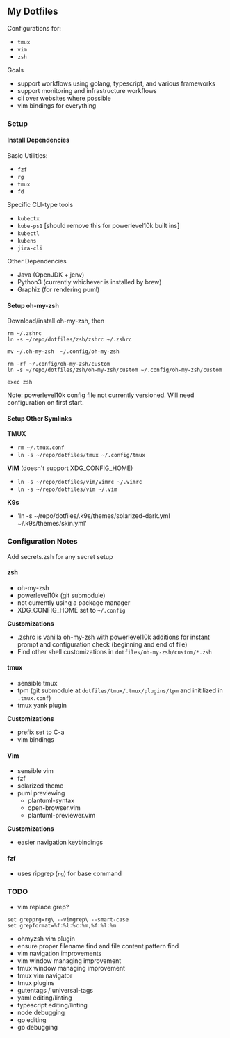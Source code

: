 ## My Dotfiles

Configurations for:

* `tmux`
* `vim`
* `zsh`

Goals
* support workflows using golang, typescript, and various frameworks
* support monitoring and infrastructure workflows
* cli over websites where possible
* vim bindings for everything

### Setup

#### Install Dependencies

Basic Utilities:
* `fzf`
* `rg`
* `tmux`
* `fd`

Specific CLI-type tools
* `kubectx`
* `kube-ps1` [should remove this for powerlevel10k built ins]
* `kubectl`
* `kubens` 
* `jira-cli`

Other Dependencies
- Java (OpenJDK + jenv)
- Python3 (currently whichever is installed by brew)
- Graphiz (for rendering puml)


#### Setup oh-my-zsh

Download/install oh-my-zsh, then

```
rm ~/.zshrc
ln -s ~/repo/dotfiles/zsh/zshrc ~/.zshrc

mv ~/.oh-my-zsh  ~/.config/oh-my-zsh

rm -rf ~/.config/oh-my-zsh/custom
ln -s ~/repo/dotfiles/zsh/oh-my-zsh/custom ~/.config/oh-my-zsh/custom

exec zsh
```

Note: powerlevel10k config file not currently versioned. Will need configuration on first start.

#### Setup Other Symlinks

**TMUX**
* `rm ~/.tmux.conf`
* `ln -s ~/repo/dotfiles/tmux ~/.config/tmux`

**VIM** (doesn't support XDG_CONFIG_HOME)
* `ln -s ~/repo/dotfiles/vim/vimrc ~/.vimrc`
* `ln -s ~/repo/dotfiles/vim ~/.vim`

**K9s**
* 'ln -s ~/repo/dotfiles/.k9s/themes/solarized-dark.yml ~/.k9s/themes/skin.yml'

### Configuration Notes

Add secrets.zsh for any secret setup

#### zsh

* oh-my-zsh
* powerlevel10k (git submodule)
* not currently using a package manager
* XDG_CONFIG_HOME set to `~/.config`

**Customizations**
- .zshrc is vanilla oh-my-zsh with powerlevel10k additions for instant prompt and configuration check (beginning and end of file)
- Find other shell customizations in `dotfiles/oh-my-zsh/custom/*.zsh`

#### tmux

* sensible tmux
* tpm (git submodule at `dotfiles/tmux/.tmux/plugins/tpm` and initilized in `.tmux.conf`)
* tmux yank plugin

**Customizations**
- prefix set to C-a
- vim bindings

#### Vim

* sensible vim
* fzf
* solarized theme
* puml previewing 
  * plantuml-syntax
  * open-browser.vim
  * plantuml-previewer.vim

**Customizations**
- easier navigation keybindings


#### fzf

- uses ripgrep (`rg`) for base command

### TODO

- vim replace grep?
```
set grepprg=rg\ --vimgrep\ --smart-case
set grepformat=%f:%l:%c:%m,%f:%l:%m
```

- ohmyzsh vim plugin
- ensure proper filename find and file content pattern find
- vim navigation improvements
- vim window managing improvement
- tmux window managing improvement
- tmux vim navigator
- tmux plugins
- gutentags / universal-tags
- yaml editing/linting
- typescript editing/linting
- node debugging
- go editing
- go debugging


